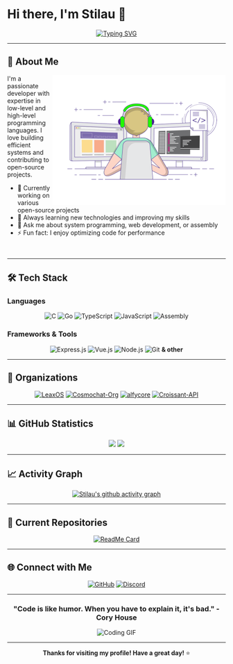 # Hi there, I'm Stilau 👋

<div align="center">
  
[![Typing SVG](https://readme-typing-svg.herokuapp.com?font=Fira+Code&size=30&duration=3000&pause=1000&color=00D9FF&center=true&vCenter=true&width=600&lines=Full+Stack+Developer;System+Programming+Enthusiast;Open+Source+Contributor)](https://git.io/typing-svg)

</div>

---

## 🚀 About Me

<img align="right" alt="Coding" width="400" src="https://raw.githubusercontent.com/devSouvik/devSouvik/master/gif3.gif">

I'm a passionate developer with expertise in low-level and high-level programming languages. I love building efficient systems and contributing to open-source projects.

- 🔭 Currently working on various open-source projects
- 🌱 Always learning new technologies and improving my skills
- 💬 Ask me about system programming, web development, or assembly
- ⚡ Fun fact: I enjoy optimizing code for performance

<br clear="right"/>

---

## 🛠️ Tech Stack

### Languages
<div align="center">

![C](https://img.shields.io/badge/C-00599C?style=for-the-badge&logo=c&logoColor=white)
![Go](https://img.shields.io/badge/Go-00ADD8?style=for-the-badge&logo=go&logoColor=white)
![TypeScript](https://img.shields.io/badge/TypeScript-007ACC?style=for-the-badge&logo=typescript&logoColor=white)
![JavaScript](https://img.shields.io/badge/JavaScript-F7DF1E?style=for-the-badge&logo=javascript&logoColor=black)
![Assembly](https://img.shields.io/badge/Assembly-000000?style=for-the-badge&logo=assemblyscript&logoColor=white)

</div>

### Frameworks & Tools
<div align="center">

![Express.js](https://img.shields.io/badge/Express.js-404D59?style=for-the-badge&logo=express)
![Vue.js](https://img.shields.io/badge/Vue.js-35495E?style=for-the-badge&logo=vue.js&logoColor=4FC08D)
![Node.js](https://img.shields.io/badge/Node.js-43853D?style=for-the-badge&logo=node.js&logoColor=white)
![Git](https://img.shields.io/badge/Git-F05032?style=for-the-badge&logo=git&logoColor=white)
**& other**

</div>

---

## 🏢 Organizations

<div align="center">

[![LeaxOS](https://img.shields.io/badge/LeaxOS-Member-blue?style=for-the-badge&logo=github)](https://github.com/LeaxOS)
[![Cosmochat-Org](https://img.shields.io/badge/Cosmochat--Org-Member-green?style=for-the-badge&logo=github)](https://github.com/Cosmochat-Org)
[![alfycore](https://img.shields.io/badge/alfycore-Member-orange?style=for-the-badge&logo=github)](https://github.com/alfycore)
[![Croissant-API](https://img.shields.io/badge/Croissant--API-Member-yellow?style=for-the-badge&logo=github)](https://github.com/Croissant-API)

</div>

---

## 📊 GitHub Statistics

<div align="center">
  
<img height="180em" src="https://github-readme-stats.vercel.app/api?username=stilau-stilau&show_icons=true&count_private=true&hide_border=true&theme=tokyonight&bg_color=0D1117&title_color=00D9FF&icon_color=00D9FF&text_color=ffffff"/>

<img height="180em" src="https://github-readme-stats.vercel.app/api/top-langs/?username=stilau-stilau&layout=compact&hide_border=true&theme=tokyonight&bg_color=0D1117&title_color=00D9FF&text_color=ffffff"/>

</div>

---

## 📈 Activity Graph

<div align="center">

[![Stilau's github activity graph](https://github-readme-activity-graph.vercel.app/graph?username=stilau-stilau&theme=react-dark&bg_color=0D1117&color=00D9FF&line=00D9FF&point=ffffff&area=true&hide_border=true)](https://github.com/ashutosh00710/github-readme-activity-graph)

</div>

---

## 🎯 Current Repositories

<div align="center">

[![ReadMe Card](https://github-readme-stats.vercel.app/api/pin/?username=stilau-stilau&repo=stilau-stilau&theme=tokyonight&bg_color=0D1117&title_color=00D9FF&icon_color=00D9FF&text_color=ffffff&hide_border=true)](https://github.com/stilau-stilau/stilau-stilau)

</div>

---

## 🌐 Connect with Me

<div align="center">

[![GitHub](https://img.shields.io/badge/GitHub-100000?style=for-the-badge&logo=github&logoColor=white)](https://github.com/stilau-stilau)
[![Discord](https://img.shields.io/badge/Discord-7289DA?style=for-the-badge&logo=discord&logoColor=white)](https://discord.com/users/1322669751876587723)

</div>

---

<div align="center">

### "Code is like humor. When you have to explain it, it's bad." - Cory House

![Coding GIF](https://media.giphy.com/media/qgQUggAC3Pfv687qPC/giphy.gif)

</div>

---

<div align="center">
  
**Thanks for visiting my profile! Have a great day!** ⭐

</div>